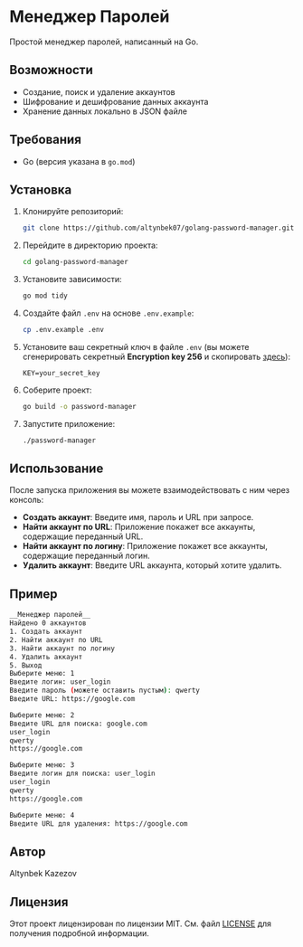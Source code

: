 # Менеджер Паролей

Простой менеджер паролей, написанный на Go.

## Возможности

- Создание, поиск и удаление аккаунтов
- Шифрование и дешифрование данных аккаунта
- Хранение данных локально в JSON файле

## Требования
- Go (версия указана в `go.mod`)

## Установка

1. Клонируйте репозиторий:
    ```sh
    git clone https://github.com/altynbek07/golang-password-manager.git
    ```

2. Перейдите в директорию проекта:
   ```sh
   cd golang-password-manager
   ```

3. Установите зависимости:
    ```sh
    go mod tidy
    ```

4. Создайте файл `.env` на основе `.env.example`:
    ```sh
    cp .env.example .env
    ```

5. Установите ваш секретный ключ в файле `.env` (вы можете сгенерировать секретный **Encryption key 256** и скопировать [здесь](https://acte.ltd/utils/randomkeygen)):
    ```env
    KEY=your_secret_key
    ```

6. Соберите проект:
   ```sh
   go build -o password-manager
   ```

7. Запустите приложение:
   ```sh
   ./password-manager
   ```

## Использование

После запуска приложения вы можете взаимодействовать с ним через консоль:

- **Создать аккаунт**:
  Введите имя, пароль и URL при запросе.
- **Найти аккаунт по URL**:
  Приложение покажет все аккаунты, содержащие переданный URL.
- **Найти аккаунт по логину**:
  Приложение покажет все аккаунты, содержащие переданный логин.
- **Удалить аккаунт**:
  Введите URL аккаунта, который хотите удалить.

## Пример

```bash
__Менеджер паролей__
Найдено 0 аккаунтов
1. Создать аккаунт
2. Найти аккаунт по URL
3. Найти аккаунт по логину
4. Удалить аккаунт
5. Выход
Выберите меню: 1
Введите логин: user_login
Введите пароль (можете оставить пустым): qwerty
Введите URL: https://google.com

Выберите меню: 2
Введите URL для поиска: google.com
user_login
qwerty
https://google.com

Выберите меню: 3
Введите логин для поиска: user_login
user_login
qwerty
https://google.com

Выберите меню: 4
Введите URL для удаления: https://google.com
```

## Автор
Altynbek Kazezov

## Лицензия
Этот проект лицензирован по лицензии MIT. См. файл [LICENSE](LICENSE) для получения подробной информации.
